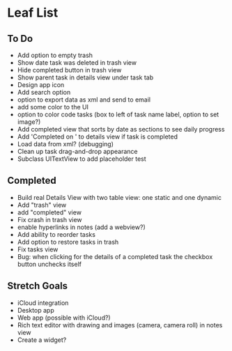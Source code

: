# Leaf List

## To Do

* Add option to empty trash
* Show date task was deleted in trash view
* Hide completed button in trash view
* Show parent task in details view under task tab
* Design app icon
* Add search option
* option to export data as xml and send to email
* add some color to the UI
* option to color code tasks (box to left of task name label, option to set image?)
* Add completed view that sorts by date as sections to see daily progress
* Add 'Completed on <DATE>' to details view if task is completed
* Load data from xml? (debugging)
* Clean up task drag-and-drop appearance
* Subclass UITextView to add placeholder test

## Completed

* Build real Details View with two table view: one static and one dynamic
* Add "trash" view
* add "completed" view
* Fix crash in trash view
* enable hyperlinks in notes (add a webview?)
* Add ability to reorder tasks
* Add option to restore tasks in trash
* Fix tasks view
* Bug: when clicking for the details of a completed task the checkbox button unchecks itself

## Stretch Goals

* iCloud integration
* Desktop app
* Web app (possible with iCloud?)
* Rich text editor with drawing and images (camera, camera roll) in notes view
* Create a widget?